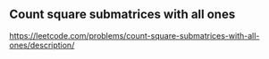 ## Count square submatrices with all ones
https://leetcode.com/problems/count-square-submatrices-with-all-ones/description/
